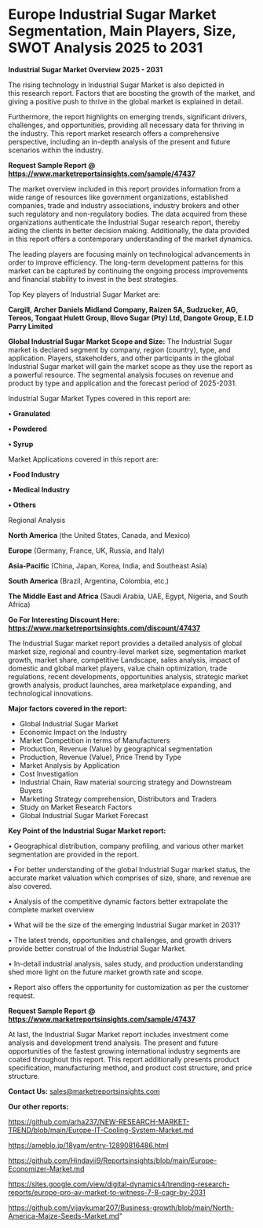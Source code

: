 # Europe Industrial Sugar Market Segmentation, Main Players, Size, SWOT Analysis 2025 to 2031

<Strong> Industrial Sugar Market Overview 2025 - 2031</strong>

The rising technology in Industrial Sugar Market is also depicted in this research report. Factors that are boosting the growth of the market, and giving a positive push to thrive in the global market is explained in detail.

Furthermore, the report highlights on emerging trends, significant drivers, challenges, and opportunities, providing all necessary data for thriving in the industry. This report market research offers a comprehensive perspective, including an in-depth analysis of the present and future scenarios within the industry.

<strong>Request Sample Report @ <a href=https://www.marketreportsinsights.com/sample/47437>https://www.marketreportsinsights.com/sample/47437</a></strong>

The market overview included in this report provides information from a wide range of resources like government organizations, established companies, trade and industry associations, industry brokers and other such regulatory and non-regulatory bodies. The data acquired from these organizations authenticate the Industrial Sugar research report, thereby aiding the clients in better decision making. Additionally, the data provided in this report offers a contemporary understanding of the market dynamics.

The leading players are focusing mainly on technological advancements in order to improve efficiency. The long-term development patterns for this market can be captured by continuing the ongoing process improvements and financial stability to invest in the best strategies.

Top Key players of Industrial Sugar Market are:

<strong>Cargill, Archer Daniels Midland Company, Raizen SA, Sudzucker, AG, Tereos, Tongaat Hulett Group, Illovo Sugar (Pty) Ltd, Dangote Group, E.I.D Parry Limited</strong>

<strong><b>Global Industrial Sugar Market Scope and Size:</b></strong>
The Industrial Sugar market is declared segment by company, region (country), type, and application. Players, stakeholders, and other participants in the global Industrial Sugar market will gain the market scope as they use the report as a powerful resource. The segmental analysis focuses on revenue and product by type and application and the forecast period of 2025-2031.

Industrial Sugar Market Types covered in this report are:

<strong>•  Granulated

•  Powdered

•  Syrup</strong>

Market Applications covered in this report are:

<strong>•  Food Industry

•  Medical Industry

•  Others</strong> 

Regional Analysis

<strong>North America</strong> (the United States, Canada, and Mexico)

<strong>Europe</strong> (Germany, France, UK, Russia, and Italy)

<strong>Asia-Pacific</strong> (China, Japan, Korea, India, and Southeast Asia)

<strong>South America</strong> (Brazil, Argentina, Colombia, etc.)

<strong>The Middle East and Africa</strong> (Saudi Arabia, UAE, Egypt, Nigeria, and South Africa)

<strong>Go For Interesting Discount Here: <a href=https://www.marketreportsinsights.com/discount/47437>https://www.marketreportsinsights.com/discount/47437</a></strong>

The Industrial Sugar market report provides a detailed analysis of global market size, regional and country-level market size, segmentation market growth, market share, competitive Landscape, sales analysis, impact of domestic and global market players, value chain optimization, trade regulations, recent developments, opportunities analysis, strategic market growth analysis, product launches, area marketplace expanding, and technological innovations.

<strong><b>Major factors covered in the report:</b></strong>
<ul>
  <li>Global Industrial Sugar Market </li>
  <li>Economic Impact on the Industry</li>
  <li>Market Competition in terms of Manufacturers</li>
  <li>Production, Revenue (Value) by geographical segmentation</li>
  <li>Production, Revenue (Value), Price Trend by Type</li>
  <li>Market Analysis by Application</li>
  <li>Cost Investigation</li>
  <li>Industrial Chain, Raw material sourcing strategy and Downstream Buyers</li>
  <li>Marketing Strategy comprehension, Distributors and Traders</li>
  <li>Study on Market Research Factors</li>
  <li>Global Industrial Sugar Market Forecast</li>
</ul>

<strong><b>Key Point of the Industrial Sugar Market report:</b></strong>

• Geographical distribution, company profiling, and various other market segmentation are provided in the report.

• For better understanding of the global Industrial Sugar market status, the accurate market valuation which comprises of size, share, and revenue are also covered.

• Analysis of the competitive dynamic factors better extrapolate the complete market overview

• What will be the size of the emerging Industrial Sugar market in 2031?

• The latest trends, opportunities and challenges, and growth drivers provide better construal of the Industrial Sugar Market.

• In-detail industrial analysis, sales study, and production understanding shed more light on the future market growth rate and scope.

• Report also offers the opportunity for customization as per the customer request.

<strong>Request Sample Report @ <a href=https://www.marketreportsinsights.com/sample/47437>https://www.marketreportsinsights.com/sample/47437</a></strong>

At last, the Industrial Sugar Market report includes investment come analysis and development trend analysis. The present and future opportunities of the fastest growing international industry segments are coated throughout this report. This report additionally presents product specification, manufacturing method, and product cost structure, and price structure.

<strong>Contact Us:</strong>
sales@marketreportsinsights.com

<strong>Our other reports:</strong>

<a href=https://github.com/arha237/NEW-RESEARCH-MARKET-TREND/blob/main/Europe-IT-Cooling-System-Market.md>https://github.com/arha237/NEW-RESEARCH-MARKET-TREND/blob/main/Europe-IT-Cooling-System-Market.md</a>

<a href=https://ameblo.jp/18yam/entry-12890816486.html>https://ameblo.jp/18yam/entry-12890816486.html</a>

<a href=https://github.com/Hindavii9/Reportsinsights/blob/main/Europe-Economizer-Market.md>https://github.com/Hindavii9/Reportsinsights/blob/main/Europe-Economizer-Market.md</a>

<a href=https://sites.google.com/view/digital-dynamics4/trending-research-reports/europe-pro-av-market-to-witness-7-8-cagr-by-2031>https://sites.google.com/view/digital-dynamics4/trending-research-reports/europe-pro-av-market-to-witness-7-8-cagr-by-2031</a>

<a href=https://github.com/vijaykumar207/Business-growth/blob/main/North-America-Maize-Seeds-Market.md>https://github.com/vijaykumar207/Business-growth/blob/main/North-America-Maize-Seeds-Market.md</a>"
